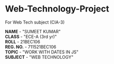 # Web-Technology-Project
For Web Tech subject (CIA-3)

**NAME** - "SUMEET KUMAR"  
**CLASS** - "ECE-A (3rd yr)"  
**ROLL** - 21BEC106  
**REG. NO.** - 711521BEC106  
**TOPIC** - "WORK WITH DATES IN JS"  
**SUBJECT** - "WEB TECHNOLOGY"
